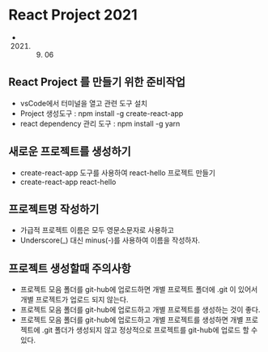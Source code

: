 # React Project 2021

- 2021. 9.  06

## React Project 를 만들기 위한 준비작업

- vsCode에서 터미널을 열고 관련 도구 설치
- Project 생성도구 : npm install -g create-react-app
- react dependency 관리 도구 : npm install -g yarn

## 새로운 프로젝트를 생성하기

- create-react-app 도구를 사용하여 react-hello 프로젝트 만들기
- create-react-app react-hello

## 프로젝트명 작성하기

- 가급적 프로젝트 이름은 모두 영문소문자로 사용하고
- Underscore(\_) 대신 minus(-)를 사용하여 이름을 작성하자.

## 프로젝트 생성할때 주의사항

- 프로젝트 모음 폴더를 git-hub에 업로드하면 개별 프로젝트 폴더에 .git 이 있어서 개별 프로젝트가 업로드 되지 않는다.
- 프로젝트 모음 폴더를 git-hub에 업로드하고 개별 프로젝트를 생성하는 것이 좋다.
- 프로젝트 모음 폴더를 git-hub에 업로드하고 개별 프로젝트를 생성하면 개별 프로젝트에 .git 폴더가 생성되지 않고 정상적으로 프로젝트를 git-hub에 업로드 할 수 있다.
